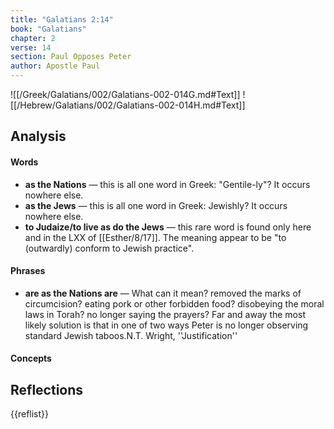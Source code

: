```yaml
---
title: "Galatians 2:14"
book: "Galatians"
chapter: 2
verse: 14
section: Paul Opposes Peter
author: Apostle Paul
---
```

![[/Greek/Galatians/002/Galatians-002-014G.md#Text]]
![[/Hebrew/Galatians/002/Galatians-002-014H.md#Text]]

## Analysis

#### Words
- **as the Nations** — this is all one word in Greek: "Gentile-ly"?  It occurs nowhere else.
- **as the Jews** — this is all one word in Greek: Jewishly?  It occurs nowhere else.
- **to Judaize/to live as do the Jews** — this rare word is found only here and in the LXX of [[Esther/8/17]].  The meaning appear to be "to (outwardly) conform to Jewish practice".

#### Phrases
- **are as the Nations are** — What can it mean? removed the marks of circumcision? eating pork or other forbidden food? disobeying the moral laws in Torah? no longer saying the prayers? Far and away the most likely solution is that in one of two ways Peter is no longer observing standard Jewish taboos.<ref>N.T. Wright, ''Justification''</ref>

#### Concepts

## Reflections

{{reflist}}
